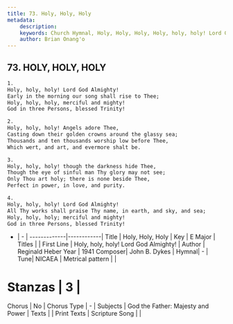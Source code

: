 ```yaml
---
title: 73. Holy, Holy, Holy
metadata:
    description: 
    keywords: Church Hymnal, Holy, Holy, Holy, Holy, holy, holy! Lord God Almighty!, 
    author: Brian Onang'o
---
```



## 73. HOLY, HOLY, HOLY

```txt
1.
Holy, holy, holy! Lord God Almighty!
Early in the morning our song shall rise to Thee;
Holy, holy, holy, merciful and mighty!
God in three Persons, blessed Trinity!

2.
Holy, holy, holy! Angels adore Thee,
Casting down their golden crowns around the glassy sea;
Thousands and ten thousands worship low before Thee,
Which wert, and art, and evermore shalt be.

3.
Holy, holy, holy! though the darkness hide Thee,
Though the eye of sinful man Thy glory may not see;
Only Thou art holy; there is none beside Thee,
Perfect in power, in love, and purity.

4.
Holy, holy, holy! Lord God Almighty!
All Thy works shall praise Thy name, in earth, and sky, and sea;
Holy, holy, holy; merciful and mighty!
God in three Persons, blessed Trinity!
```

- |   -  |
-------------|------------|
Title | Holy, Holy, Holy |
Key | E Major |
Titles |  |
First Line | Holy, holy, holy! Lord God Almighty! |
Author | Reginald Heber
Year | 1941
Composer| John B. Dykes |
Hymnal|  - |
Tune| NICAEA |
Metrical pattern | |
# Stanzas | 3 |
Chorus | No |
Chorus Type | - |
Subjects | God the Father: Majesty and Power |
Texts |  |
Print Texts | 
Scripture Song |  |
  
